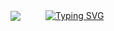 <div style="display: flex; align-items: center; gap: 40px;">
    <img src="https://github-readme-stats.vercel.app/api?username=FengheTan9&show_icons=true&theme=radical" />
    <a href="https://git.io/typing-svg">
        <img src="https://readme-typing-svg.demolab.com?font=Caveat&weight=700&size=36&duration=2000&pause=200&color=9166E4&background=FFFFFFE0&multiline=true&width=600&height=150&lines=My+name+is+Fenghe+Tang%2C+focusing+on+MIA;Looking+forward+to+collaborators;Feel+free+to+concat+me" alt="Typing SVG" />
    </a>
</div>
